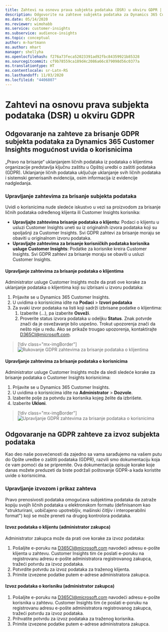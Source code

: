 ```yaml
---
title: Zahtevi na osnovu prava subjekta podataka (DSR) u okviru GDPR | Microsoft Docs
description: Odgovorite na zahteve subjekta podataka za Dynamics 365 Customer Insights mogućnost uvida o korisnicima.
ms.date: 05/14/2020
ms.reviewer: wimohabb
ms.service: customer-insights
ms.subservice: audience-insights
ms.topic: conceptual
author: m-hartmann
ms.author: mhart
manager: shellyha
ms.openlocfilehash: f276a73feca52023391ad92fbc84359921b85328
ms.sourcegitcommit: cf9b78559ca189d4c2086a66c879098d56c0377a
ms.translationtype: HT
ms.contentlocale: sr-Latn-RS
ms.lasthandoff: 11/03/2020
ms.locfileid: "4406807"
---
```

# <a name="data-subject-rights-dsr-requests-under-gdpr"></a>Zahtevi na osnovu prava subjekta podataka (DSR) u okviru GDPR

## <a name="responding-to-gdpr-data-subject-delete-requests-for-dynamics-365-customer-insights-audience-insights-capability"></a>Odgovaranje na zahteve za brisanje GDPR subjekta podataka za Dynamics 365 Customer Insights mogućnost uvida o korisnicima

„Pravo na brisanje“ uklanjanjem ličnih podataka iz podataka o klijentima organizacije predstavlja ključnu zaštitu u Opštoj uredbi o zaštiti podataka (GDPR). Uklanjanje ličnih podataka uključuje uklanjanje svih ličnih podataka i sistemski generisanih evidencija, osim informacija iz evidencije nadgledanja.

### <a name="manage-data-subject-delete-requests"></a>Upravljanje zahtevima za brisanje subjekta podataka

Uvidi o korisnicima nude sledeće iskustvo u vezi sa proizvodom za brisanje ličnih podataka određenog klijenta ili Customer Insights korisnika:

- **Upravljajte zahtevima brisanje podataka o klijentu**: Podaci o klijentu u usluzi Customer Insights uneti su iz originalnih izvora podataka koji su spoljašnji za Customer Insights. Svi GDPR zahtevi za brisanje moraju se obaviti u originalnom izvoru podataka.
- **Upravljajte zahtevima za brisanje korisničkih podataka korisnika usluge Customer Insights**: Podatke za korisnike kreira Customer Insights. Svi GDPR zahtevi za brisanje moraju se obaviti u usluzi Customer Insights.

#### <a name="manage-delete-requests-for-customer-data"></a>Upravljanje zahtevima za brisanje podataka o klijentima

Administrator usluge Customer Insights može da prati ove korake za uklanjanje podataka o klijentima koji su izbrisani u izvoru podataka:

1. Prijavite se u Dynamics 365 Customer Insights.
2. U uvidima o korisnicima idite na **Podaci** > **Izvori podataka**
3. Za svaki izvor podataka na listi koji sadrži izbrisane podatke o klijentima:
   1. Izaberite (...), pa izaberite **Osveži**.
   2. Proverite status izvora podataka u odeljku **Status**. Znak potvrde znači da je osvežavanje bilo uspešno. Trokut upozorenja znači da nešto nije u redu. Ako se prikaže trougao upozorenja, kontaktirajte D365CI@microsoft.com.

> [!div class="mx-imgBorder"]
> ![Rukovanje GDPR zahtevima za brisanje podataka o klijentima](media/gdpr-data-sources.png "Rukovanje GDPR zahtevima za brisanje podataka o klijentima")

#### <a name="manage-delete-requests-for-user-data"></a>Upravljanje zahtevima za brisanje podataka o korisnicima

Administrator usluge Customer Insights može da sledi sledeće korake za brisanje podataka o Customer Insights korisnicima:

1. Prijavite se u Dynamics 365 Customer Insights.
2. U uvidima o korisnicima idite na **Administrator** > **Dozvole**.
3. Izaberite polje za potvrdu za korisnika kojeg želite da izbrišete.
4. Izaberite **Ukloni**.

> [!div class="mx-imgBorder"]
> ![Upravljanje GDPR zahtevima za brisanje podataka o korisnicima](media/gdpr-permissions.png "Upravljanje GDPR zahtevima za brisanje podataka o korisnicima")

## <a name="responding-to-gdpr-data-subject-export-requests"></a>Odgovaranje na GDPR zahteve za izvoz subjekta podataka

Kao deo naše posvećenosti da zajedno sa vama sarađujemo na vašem putu do Opšte uredbe o zaštiti podataka (GDPR), razvili smo dokumentaciju koja će vam pomoći da se pripremite. Ova dokumentacija opisuje korake koje danas možete preduzeti da biste podržali poštovanje GDPR-a kada koristite uvide o korisnicima.

### <a name="manage-export-and-view-requests"></a>Upravljanje izvozom i prikaz zahteva

Pravo prenosivosti podataka omogućava subjektima podataka da zatraže kopiju svojih ličnih podataka u elektronskom formatu (definisanom kao "strukturirani, uobičajeno upotrebljiv, mašinski čitljiv i interoperabilni format") koji se može preneti na drugog kontrolora podataka.

#### <a name="export-customer-data-tenant-admin"></a>Izvoz podataka o klijentu (administrator zakupca)

Administrator zakupca može da prati ove korake za izvoz podataka:

1. Pošaljite e-poruku na D365CI@microsoft.com navodeći adresu e-pošte klijenta u zahtevu. Customer Insights tim će poslati e-poruku na registrovanu adresu e-pošte administratora registrovanog zakupca, tražeći potvrdu za izvoz podataka.
2. Potvrdite potvrdu za izvoz podataka za traženog klijenta.
3. Primite izvezene podatke putem e-adrese administratora zakupca.

#### <a name="export-user-data-tenant-admin"></a>Izvoz podataka o korisniku (administrator zakupca)

1. Pošaljite e-poruku na D365CI@microsoft.com navodeći adresu e-pošte korisnika u zahtevu. Customer Insights tim će poslati e-poruku na registrovanu adresu e-pošte administratora registrovanog zakupca, tražeći potvrdu za izvoz podataka.
2. Prihvatite potvrdu za izvoz podataka za traženog korisnika.
3. Primite izvezene podatke putem e-adrese administratora zakupca.

